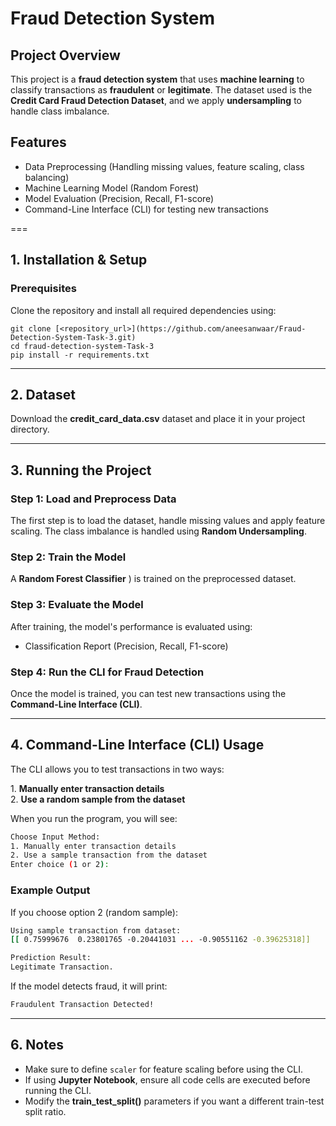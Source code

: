 # Fraud Detection System

## Project Overview
This project is a **fraud detection system** that uses **machine learning** to classify transactions as **fraudulent** or **legitimate**. The dataset used is the **Credit Card Fraud Detection Dataset**, and we apply **undersampling** to handle class imbalance.


## Features
- Data Preprocessing (Handling missing values, feature scaling, class balancing)
- Machine Learning Model (Random Forest)
- Model Evaluation (Precision, Recall, F1-score)
- Command-Line Interface (CLI) for testing new transactions

===

## 1. Installation & Setup
### **Prerequisites**

Clone the repository and install all required dependencies using:

```
git clone [<repository_url>](https://github.com/aneesanwaar/Fraud-Detection-System-Task-3.git)
cd fraud-detection-system-Task-3
pip install -r requirements.txt
```


---

## 2. Dataset
Download the **credit_card_data.csv** dataset and place it in your project directory.


---

## 3. Running the Project

### **Step 1: Load and Preprocess Data**
The first step is to load the dataset, handle missing values and apply feature scaling. The class imbalance is handled using **Random Undersampling**.


### **Step 2: Train the Model**
A **Random Forest Classifier** ) is trained on the preprocessed dataset.


### **Step 3: Evaluate the Model**
After training, the model's performance is evaluated using:
- Classification Report (Precision, Recall, F1-score)


### **Step 4: Run the CLI for Fraud Detection**
Once the model is trained, you can test new transactions using the **Command-Line Interface (CLI)**.


---

## 4. Command-Line Interface (CLI) Usage
The CLI allows you to test transactions in two ways:

1️. **Manually enter transaction details**  
2️. **Use a random sample from the dataset**

When you run the program, you will see:

```bash
Choose Input Method:
1. Manually enter transaction details
2. Use a sample transaction from the dataset
Enter choice (1 or 2):
```

### Example Output
If you choose option 2 (random sample):

```bash
Using sample transaction from dataset:
[[ 0.75999676  0.23801765 -0.20441031 ... -0.90551162 -0.39625318]]

Prediction Result:
Legitimate Transaction.
```

If the model detects fraud, it will print:

```bash
Fraudulent Transaction Detected!
```


---
## 6. Notes
- Make sure to define `scaler` for feature scaling before using the CLI.
- If using **Jupyter Notebook**, ensure all code cells are executed before running the CLI.
- Modify the **train_test_split()** parameters if you want a different train-test split ratio.




